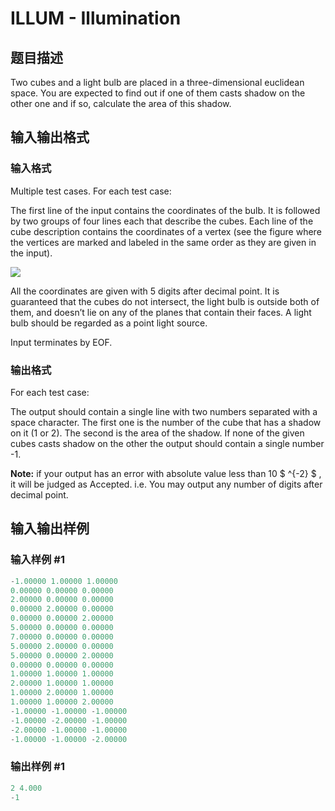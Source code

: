 # ILLUM - Illumination

## 题目描述

Two cubes and a light bulb are placed in a three-dimensional euclidean space. You are expected to find out if one of them casts shadow on the other one and if so, calculate the area of this shadow.

## 输入输出格式

### 输入格式

Multiple test cases. For each test case:

The first line of the input contains the coordinates of the bulb. It is followed by two groups of four lines each that describe the cubes. Each line of the cube description contains the coordinates of a vertex (see the figure where the vertices are marked and labeled in the same order as they are given in the input).

![](http://www.spoj.com/content/john_jones:illum.jpg)

All the coordinates are given with 5 digits after decimal point. It is guaranteed that the cubes do not intersect, the light bulb is outside both of them, and doesn’t lie on any of the planes that contain their faces. A light bulb should be regarded as a point light source.

Input terminates by EOF.

### 输出格式

For each test case:

The output should contain a single line with two numbers separated with a space character. The first one is the number of the cube that has a shadow on it (1 or 2). The second is the area of the shadow. If none of the given cubes casts shadow on the other the output should contain a single number -1.

**Note:** if your output has an error with absolute value less than 10 $ ^{-2} $ , it will be judged as Accepted. i.e. You may output any number of digits after decimal point.

## 输入输出样例

### 输入样例 #1

```cpp
-1.00000 1.00000 1.00000
0.00000 0.00000 0.00000
2.00000 0.00000 0.00000
0.00000 2.00000 0.00000
0.00000 0.00000 2.00000
5.00000 0.00000 0.00000
7.00000 0.00000 0.00000
5.00000 2.00000 0.00000
5.00000 0.00000 2.00000
0.00000 0.00000 0.00000
1.00000 1.00000 1.00000
2.00000 1.00000 1.00000
1.00000 2.00000 1.00000
1.00000 1.00000 2.00000
-1.00000 -1.00000 -1.00000
-1.00000 -2.00000 -1.00000
-2.00000 -1.00000 -1.00000
-1.00000 -1.00000 -2.00000
```


### 输出样例 #1

```cpp
2 4.000
-1
```


